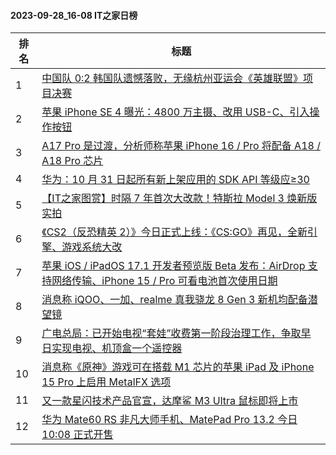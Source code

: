 #### 2023-09-28_16-08  IT之家日榜

| 排名 | 标题|
| --- | ---|
| 1 | [中国队 0:2 韩国队遗憾落败，无缘杭州亚运会《英雄联盟》项目决赛](https://www.ithome.com/0/722/206.htm) |
| 2 | [苹果 iPhone SE 4 曝光：4800 万主摄、改用 USB-C、引入操作按钮](https://www.ithome.com/0/722/172.htm) |
| 3 | [A17 Pro 是过渡，分析师称苹果 iPhone 16 / Pro 将配备 A18 / A18 Pro 芯片](https://www.ithome.com/0/722/149.htm) |
| 4 | [华为：10 月 31 日起所有新上架应用的 SDK API 等级应≥30](https://www.ithome.com/0/722/112.htm) |
| 5 | [【IT之家图赏】时隔 7 年首次大改款！特斯拉 Model 3 焕新版实拍](https://www.ithome.com/0/722/136.htm) |
| 6 | [《CS2（反恐精英 2）》今日正式上线：《CS:GO》再见，全新引擎、游戏系统大改](https://www.ithome.com/0/722/175.htm) |
| 7 | [苹果 iOS / iPadOS 17.1 开发者预览版 Beta 发布：AirDrop 支持网络传输、iPhone 15 / Pro 可看电池首次使用日期](https://www.ithome.com/0/722/166.htm) |
| 8 | [消息称 iQOO、一加、realme 真我骁龙 8 Gen 3 新机均配备潜望镜](https://www.ithome.com/0/722/130.htm) |
| 9 | [广电总局：已开始电视“套娃”收费第一阶段治理工作，争取早日实现电视、机顶盒一个遥控器](https://www.ithome.com/0/722/241.htm) |
| 10 | [消息称《原神》游戏可在搭载 M1 芯片的苹果 iPad 及 iPhone 15 Pro 上启用 MetalFX 选项](https://www.ithome.com/0/722/148.htm) |
| 11 | [又一款星闪技术产品官宣，达摩鲨 M3 Ultra 鼠标即将上市](https://www.ithome.com/0/722/091.htm) |
| 12 | [华为 Mate60 RS 非凡大师手机、MatePad Pro 13.2 今日 10:08 正式开售](https://www.ithome.com/0/722/190.htm) |

